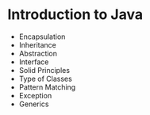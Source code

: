 # Introduction to Java

* Encapsulation
* Inheritance
* Abstraction
* Interface
* Solid Principles
* Type of Classes
* Pattern Matching
* Exception
* Generics
